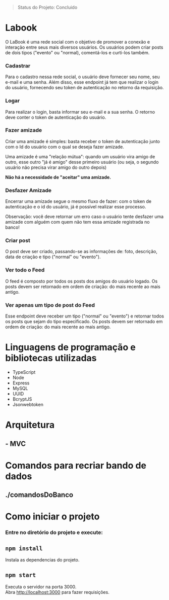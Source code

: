 > Status do Projeto: Concluido

# Labook

O LaBook é uma rede social com o objetivo de promover a conexão e interação entre seus mais diversos usuários. Os usuários podem criar posts de dois tipos ("evento" ou "normal), comentá-los e curti-los também.

### Cadastrar

Para o cadastro nessa rede social, o usuário deve fornecer seu nome, seu e-mail e uma senha. Além disso, esse endpoint já tem que realizar o login do usuário, fornecendo seu token de autenticação no retorno da requisição.

### Logar

Para realizar o login, basta informar seu e-mail e a sua senha. O retorno deve conter o token de autenticação do usuário.

### Fazer amizade

Criar uma amizade é simples: basta receber o token de autenticação junto com o Id do usuário com o qual se deseja fazer amizade. 

Uma amizade é uma "relação mútua": quando um usuário vira amigo de outro, esse outro "já é amigo" desse primeiro usuário (ou seja, o segundo usuário não precisa virar amigo do outro depois)

**Não há a necessidade de "aceitar" uma amizade.**

### Desfazer Amizade

Encerrar uma amizade segue o mesmo fluxo de fazer: com o token de autenticação e o id do usuário, já é possível realizar esse processo.

Observação: você deve retornar um erro caso o usuário tente desfazer uma amizade com alguém com quem não tem essa amizade registrada no banco!

### Criar post

O post deve ser criado, passando-se as informações de: foto, descrição, data de criação e tipo ("normal" ou "evento").

### Ver todo o Feed

O feed é composto por todos os posts dos  amigos do usuário logado. Os posts devem ser retornado em ordem de criação: do mais recente ao mais antigo.

### Ver apenas um tipo de post do Feed

Esse endpoint deve receber um tipo ("normal" ou "evento") e retornar todos os posts que sejam do tipo especificado. Os posts devem ser retornado em ordem de criação: do mais recente ao mais antigo.

# Linguagens de programação e bibliotecas utilizadas

- TypeScript
- Node
- Express
- MySQL
- UUID
- BcryptJS
- Jsonwebtoken

# Arquitetura 

## - MVC

# Comandos para recriar bando de dados

## ./comandosDoBanco

# Como iniciar o projeto

### Entre no diretório do projeto e execute:

## `npm install`

Instala as dependencias do projeto.

## `npm start`

Executa o servidor na porta 3000.<br />
Abra [http://localhost:3000](http://localhost:3000) para fazer requisições.
